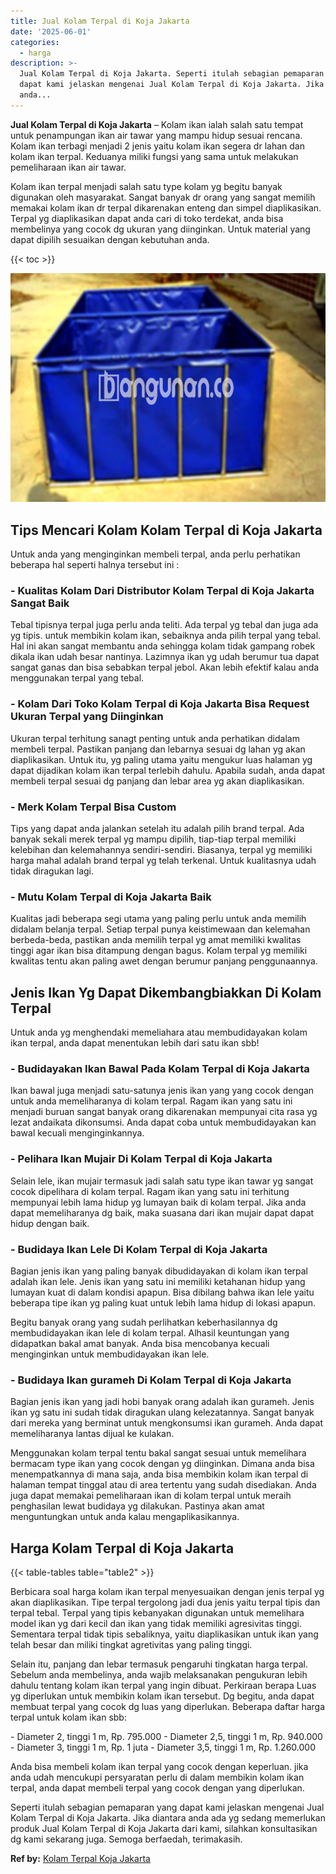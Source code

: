 ```yaml
---
title: Jual Kolam Terpal di Koja Jakarta
date: '2025-06-01'
categories:
  - harga
description: >-
  Jual Kolam Terpal di Koja Jakarta. Seperti itulah sebagian pemaparan yang
  dapat kami jelaskan mengenai Jual Kolam Terpal di Koja Jakarta. Jika diantara
  anda...
---
```


**Jual Kolam Terpal di Koja Jakarta** – Kolam ikan ialah salah satu tempat untuk penampungan ikan air tawar yang mampu hidup sesuai rencana. Kolam ikan terbagi menjadi 2 jenis yaitu kolam ikan segera dr lahan dan kolam ikan terpal. Keduanya miliki fungsi yang sama untuk melakukan pemeliharaan ikan air tawar.

Kolam ikan terpal menjadi salah satu type kolam yg begitu banyak digunakan oleh masyarakat. Sangat banyak dr orang yang sangat memilih memakai kolam ikan dr terpal dikarenakan enteng dan simpel diaplikasikan. Terpal yg diaplikasikan dapat anda cari di toko terdekat, anda bisa membelinya yang cocok dg ukuran yang diinginkan. Untuk material yang dapat dipilih sesuaikan dengan kebutuhan anda.

{{< toc >}}

![Jual Kolam Terpal di Koja Jakarta](/images/jual-kolam-terpal-13.png)

## Tips Mencari Kolam Kolam Terpal di Koja Jakarta

Untuk anda yang menginginkan membeli terpal, anda perlu perhatikan beberapa hal seperti halnya tersebut ini :

### \- Kualitas Kolam Dari Distributor Kolam Terpal di Koja Jakarta Sangat Baik

Tebal tipisnya terpal juga perlu anda teliti. Ada terpal yg tebal dan juga ada yg tipis. untuk membikin kolam ikan, sebaiknya anda pilih terpal yang tebal. Hal ini akan sangat membantu anda sehingga kolam tidak gampang robek dikala ikan udah besar nantinya. Lazimnya ikan yg udah berumur tua dapat sangat ganas dan bisa sebabkan terpal jebol. Akan lebih efektif kalau anda menggunakan terpal yang tebal.

### \- Kolam Dari Toko Kolam Terpal di Koja Jakarta Bisa Request Ukuran Terpal yang Diinginkan

Ukuran terpal terhitung sanagt penting untuk anda perhatikan didalam membeli terpal. Pastikan panjang dan lebarnya sesuai dg lahan yg akan diaplikasikan. Untuk itu, yg paling utama yaitu mengukur luas halaman yg dapat dijadikan kolam ikan terpal terlebih dahulu. Apabila sudah, anda dapat membeli terpal sesuai dg panjang dan lebar area yg akan diaplikasikan.

### \- Merk Kolam Terpal Bisa Custom

Tips yang dapat anda jalankan setelah itu adalah pilih brand terpal. Ada banyak sekali merek terpal yg mampu dipilih, tiap-tiap terpal memiliki kelebihan dan kelemahannya sendiri-sendiri. Biasanya, terpal yg memiliki harga mahal adalah brand terpal yg telah terkenal. Untuk kualitasnya udah tidak diragukan lagi.

### \- Mutu Kolam Terpal di Koja Jakarta Baik

Kualitas jadi beberapa segi utama yang paling perlu untuk anda memilih didalam belanja terpal. Setiap terpal punya keistimewaan dan kelemahan berbeda-beda, pastikan anda memilih terpal yg amat memiliki kwalitas tinggi agar ikan bisa ditampung dengan bagus. Kolam terpal yg memiliki kwalitas tentu akan paling awet dengan berumur panjang penggunaannya.

## Jenis Ikan Yg Dapat Dikembangbiakkan Di Kolam Terpal

Untuk anda yg menghendaki memeliahara atau membudidayakan kolam ikan terpal, anda dapat menentukan lebih dari satu ikan sbb!

### \- Budidayakan Ikan Bawal Pada Kolam Terpal di Koja Jakarta

Ikan bawal juga menjadi satu-satunya jenis ikan yang yang cocok dengan untuk anda memeliharanya di kolam terpal. Ragam ikan yang satu ini menjadi buruan sangat banyak orang dikarenakan mempunyai cita rasa yg lezat andaikata dikonsumsi. Anda dapat coba untuk membudidayakan kan bawal kecuali menginginkannya.

### \- Pelihara Ikan Mujair Di Kolam Terpal di Koja Jakarta

Selain lele, ikan mujair termasuk jadi salah satu type ikan tawar yg sangat cocok dipelihara di kolam terpal. Ragam ikan yang satu ini terhitung mempunyai lebih lama hidup yg lumayan baik di kolam terpal. Jika anda dapat memeliharanya dg baik, maka suasana dari ikan mujair dapat dapat hidup dengan baik.

### \- Budidaya Ikan Lele Di Kolam Terpal di Koja Jakarta

Bagian jenis ikan yang paling banyak dibudidayakan di kolam ikan terpal adalah ikan lele. Jenis ikan yang satu ini memiliki ketahanan hidup yang lumayan kuat di dalam kondisi apapun. Bisa dibilang bahwa ikan lele yaitu beberapa tipe ikan yg paling kuat untuk lebih lama hidup di lokasi apapun.

Begitu banyak orang yang sudah perlihatkan keberhasilannya dg membudidayakan ikan lele di kolam terpal. Alhasil keuntungan yang didapatkan bakal amat banyak. Anda bisa mencobanya kecuali menginginkan untuk membudidayakan ikan lele.

### \- Budidaya Ikan gurameh Di Kolam Terpal di Koja Jakarta

Bagian jenis ikan yang jadi hobi banyak orang adalah ikan gurameh. Jenis ikan yg satu ini sudah tidak diragukan ulang kelezatannya. Sangat banyak dari mereka yang berminat untuk mengkonsumsi ikan gurameh. Anda dapat memeliharanya lantas dijual ke kulakan.

Menggunakan kolam terpal tentu bakal sangat sesuai untuk memelihara bermacam type ikan yang cocok dengan yg diinginkan. Dimana anda bisa menempatkannya di mana saja, anda bisa membikin kolam ikan terpal di halaman tempat tinggal atau di area tertentu yang sudah disediakan. Anda juga dapat memakai pemeliharaan ikan di kolam terpal untuk meraih penghasilan lewat budidaya yg dilakukan. Pastinya akan amat menguntungkan untuk anda kalau mengaplikasikannya.

## Harga Kolam Terpal di Koja Jakarta

{{< table-tables table="table2" >}}

Berbicara soal harga kolam ikan terpal menyesuaikan dengan jenis terpal yg akan diaplikasikan. Tipe terpal tergolong jadi dua jenis yaitu terpal tipis dan terpal tebal. Terpal yang tipis kebanyakan digunakan untuk memelihara model ikan yg dari kecil dan ikan yang tidak memiliki agresivitas tinggi. Sementara terpal tidak tipis sebaliknya, yaitu diaplikasikan untuk ikan yang telah besar dan miliki tingkat agretivitas yang paling tinggi.

Selain itu, panjang dan lebar termasuk pengaruhi tingkatan harga terpal. Sebelum anda membelinya, anda wajib melaksanakan pengukuran lebih dahulu tentang kolam ikan terpal yang ingin dibuat. Perkiraan berapa Luas yg diperlukan untuk membikin kolam ikan tersebut. Dg begitu, anda dapat membuat terpal yang cocok dg luas yang diperlukan. Beberapa daftar harga terpal untuk kolam ikan sbb:

\- Diameter 2, tinggi 1 m, Rp. 795.000 - Diameter 2,5, tinggi 1 m, Rp. 940.000 - Diameter 3, tinggi 1 m, Rp. 1 juta - Diameter 3,5, tinggi 1 m, Rp. 1.260.000

Anda bisa membeli kolam ikan terpal yang cocok dengan keperluan. jika anda udah mencukupi persyaratan perlu di dalam membikin kolam ikan terpal, anda dapat membeli terpal yang cocok dengan yang diperlukan.

Seperti itulah sebagian pemaparan yang dapat kami jelaskan mengenai Jual Kolam Terpal di Koja Jakarta. Jika diantara anda ada yg sedang memerlukan produk Jual Kolam Terpal di Koja Jakarta dari kami, silahkan konsultasikan dg kami sekarang juga. Semoga berfaedah, terimakasih.

**Ref by:** [Kolam Terpal Koja Jakarta](https://id.wikipedia.org/wiki/Kolam)
